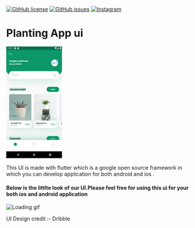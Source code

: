 <a href="https://github.com/deepusingla0448/ZoomAutomation/blob/master/LICENSE"><img alt="GitHub license" src="https://img.shields.io/github/license/deepusingla0448/ZoomAutomation"></a>
<a href="https://github.com/deepusingla0448/ZoomAutomation/issues"><img alt="GitHub issues" src="https://img.shields.io/github/issues/deepusingla0448/ZoomAutomation"></a>
<a href="https://www.instagram.com/_.abhi_singla_/"><img alt="Instagram" src="https://img.shields.io/badge/join-instragram-ff69b4"></a>

# Planting App ui
<img alt ='image is loading ' src='https://github.com/AbhinandanSingla/Planting-app-ui/blob/main/images/main.png' height ='300'>

This UI is made with flutter which is a google open source framework in which you can develop application for both android and ios .
#### Below is the littlte look of our UI.Please feel free for using this ui for your both ios and android application

<img alt='Loading gif' src = 'https://github.com/AbhinandanSingla/Planting-app-ui/blob/main/images/main.gif' height = '400'>

UI Design credit :- Dribble 